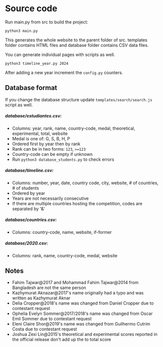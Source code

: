 # Source code
Run main.py from src to build the project:
```
python3 main.py
```

This generates the whole website to the parent folder of src. templates folder
contains HTML files and database folder contains CSV data files.

You can generate individual pages with scripts as well.
```
python3 timeline_year.py 2024
```

After adding a new year increment the `config.py` counters.

## Database format

If you change the database structure update `templates/search/search.js` script as well.

##### database/estudiantes.csv:
* Columns: year, rank, name, country-code, medal, theoretical, experimental, total, website
* Medal is one of: G, S, B, H, P
* Ordered first by year then by rank
* Rank can be in two forms: `123`, `>=123`
* Country-code can be empty if unknown
* Run `python3 database_students.py` to check errors

##### database/timeline.csv:
* Columns: number, year, date, country code, city, website, # of countries, # of students
* Ordered by year
* Years are not necessarily consecutive
* If there are multiple countries hosting the competition, codes are separated by '&'

##### database/countries.csv:
* Columns: country-code, name, website, if-former

##### database/2020.csv:
* Columns: rank, name, country-code, medal, website

## Notes
* Fahim Tajwar@2017 and Mohammad Fahim Tajwar@2014 from Bangladesh are not the same person
* Kazhymurat Aknazar@2017's name originally had a typo and was written as Kazhymurat Aknar
* Delia Cropper@2018's name was changed from Daniel Cropper due to contestant request
* Ophelia Evelyn Sommer@2017/2018's name was changed from Oscar Emil Sommer due to contestant request
* Eleni Claire Shor@2019's name was changed from Guilhermo Cutrim Costa due to contestant request
* Joshua Zexi Lin@2015's theoretical and experimental scores reported in the official release don't add up the to total score
